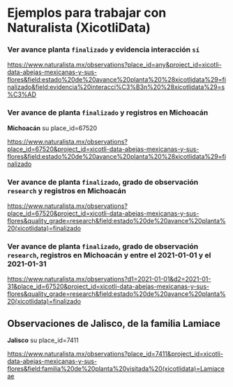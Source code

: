 # Ejemplos para trabajar con Naturalista (XicotliData)

### Ver avance planta `finalizado` y evidencia interacción `sí`

https://www.naturalista.mx/observations?place_id=any&project_id=xicotli-data-abejas-mexicanas-y-sus-flores&field:estado%20de%20avance%20planta%20%28xicotlidata%29=finalizado&field:evidencia%20interacci%C3%B3n%20%28xicotlidata%29=s%C3%AD

### Ver avance de planta `finalizado` y registros en Michoacán

**Michoacán** su place_id=67520

https://www.naturalista.mx/observations?place_id=67520&project_id=xicotli-data-abejas-mexicanas-y-sus-flores&field:estado%20de%20avance%20planta%20%28xicotlidata%29=finalizado

### Ver avance de planta `finalizado`, grado de observación `research` y registros en Michoacán

https://www.naturalista.mx/observations?place_id=67520&project_id=xicotli-data-abejas-mexicanas-y-sus-flores&quality_grade=research&field:estado%20de%20avance%20planta%20(xicotlidata)=finalizado

### Ver avance de planta `finalizado`, grado de observación `research`, registros en Michoacán y entre el 2021-01-01 y el 2021-01-31

https://www.naturalista.mx/observations?d1=2021-01-01&d2=2021-01-31&place_id=67520&project_id=xicotli-data-abejas-mexicanas-y-sus-flores&quality_grade=research&field:estado%20de%20avance%20planta%20(xicotlidata)=finalizado

## Observaciones de Jalisco, de la familia Lamiace

**Jalisco** su place_id=7411

https://www.naturalista.mx/observations?place_id=7411&project_id=xicotli-data-abejas-mexicanas-y-sus-flores&field:familia%20de%20planta%20visitada%20(xicotlidata)=Lamiaceae